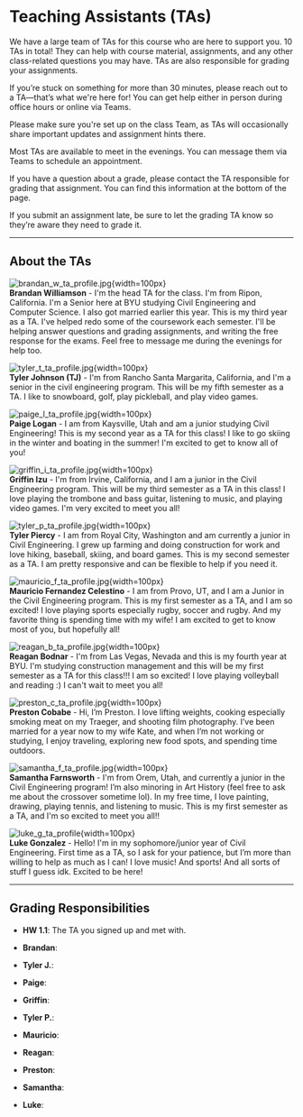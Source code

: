 # Teaching Assistants (TAs)

We have a large team of TAs for this course who are here to support you. 10 TAs in total! They can help with course material, assignments, and any other class-related questions you may have. TAs are also responsible for grading your assignments.

If you’re stuck on something for more than 30 minutes, please reach out to a TA—that’s what we're here for! You can get help either in person during office hours or online via Teams.

Please make sure you're set up on the class Team, as TAs will occasionally share important updates and assignment hints there.

Most TAs are available to meet in the evenings. You can message them via Teams to schedule an appointment.

If you have a question about a grade, please contact the TA responsible for grading that assignment. You can find this information at the bottom of the page.

If you submit an assignment late, be sure to let the grading TA know so they’re aware they need to grade it.

---

## About the TAs

![brandan_w_ta_profile.jpg](images/brandan_w_ta_profile.jpg){width=100px}
<br>**Brandan Williamson** - I'm the head TA for the class. I'm from Ripon, California. I'm a Senior here at BYU studying Civil Engineering and Computer Science. I also got married earlier this year. This is my third year as a TA. I've helped redo some of the coursework each semester. I'll be helping answer questions and grading assignments, and writing the free response for the exams. Feel free to message me during the evenings for help too.

![tyler_t_ta_profile.jpg](images/tyler_t_ta_profile.jpg){width=100px}
<br>**Tyler Johnson (TJ)** - I'm from Rancho Santa Margarita, California, and I'm a senior in the civil engineering program. This will be my fifth semester as a TA. I like to snowboard, golf, play pickleball, and play video games.
							
![paige_l_ta_profile.jpg](images/paige_l_ta_profile.jpg){width=100px}
<br>**Paige Logan** - I am from Kaysville, Utah and am a junior studying Civil Engineering! This is my second year as a TA for this class! I like to go skiing in the winter and boating in the summer! I'm excited to get to know all of you!

![griffin_i_ta_profile.jpg](images/griffin_i_ta_profile.jpg){width=100px}
<br>**Griffin Izu** - I'm from Irvine, California, and I am a junior in the Civil Engineering program. This will be my third semester as a TA in this class! I love playing the trombone and bass guitar, listening to music, and playing video games. I'm very excited to meet you all!

![tyler_p_ta_profile.jpg](images/tyler_p_ta_profile.jpg){width=100px}
<br>**Tyler Piercy** - I am from Royal City, Washington and am currently a junior in Civil Engineering. I grew up farming and doing construction for work and love hiking, baseball, skiing, and board games. This is my second semester as a TA. I am pretty responsive and can be flexible to help if you need it.

![mauricio_f_ta_profile.jpg](images/mauricio_f_ta_profile.jpg){width=100px}
<br>**Mauricio Fernandez Celestino** - I am from Provo, UT, and I am a Junior in the Civil Engineering program. This is my first semester as a TA, and I am so excited! I love playing sports especially rugby, soccer and rugby. And my favorite thing is spending time with my wife! I am excited to get to know most of you, but hopefully all!

![reagan_b_ta_profile.jpg](images/reagan_b_ta_profile.jpg){width=100px}
<br>**Reagan Bodnar** - I'm from Las Vegas, Nevada and this is my fourth year at BYU. I'm studying construction management and this will be my first semester as a TA for this class!!! I am so excited! I love playing volleyball and reading :) I can't wait to meet you all!

![preston_c_ta_profile.jpg](images/preston_c_ta_profile.jpg){width=100px}
<br>**Preston Cobabe** - Hi, I’m Preston. I love lifting weights, cooking especially smoking meat on my Traeger, and shooting film photography. I’ve been married for a year now to my wife Kate, and when I’m not working or studying, I enjoy traveling, exploring new food spots, and spending time outdoors.

![samantha_f_ta_profile.jpg](images/samantha_f_ta_profile.jpg){width=100px}
<br>**Samantha Farnsworth** - I'm from Orem, Utah, and currently a junior in the Civil Engineering program! I’m also minoring in Art History (feel free to ask me about the crossover sometime lol). In my free time, I love painting, drawing, playing tennis, and listening to music. This is my first semester as a TA, and I'm so excited to meet you all!!

![luke_g_ta_profile](images/luke_g_ta_profile.jpg){width=100px}
<br>**Luke Gonzalez** - Hello! I'm in my sophomore/junior year of Civil Engineering. First time as a TA, so I ask for your patience, but I’m more than willing to help as much as I can! I love music! And sports! And all sorts of stuff I guess idk. Excited to be here!

---

## Grading Responsibilities

- **HW 1.1**: The TA you signed up and met with.

- **Brandan**: 

- **Tyler J.**: 

- **Paige**: 

- **Griffin**: 

- **Tyler P.**: 

- **Mauricio**: 

- **Reagan**: 

- **Preston**: 

- **Samantha**: 

- **Luke**:
